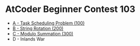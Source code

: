 # AtCoder Beginner Contest 103
* [A - Task Scheduling Problem (100)](./A-Task_Scheduling_Problem.md)
* [B - String Rotation (200)](./B-String_Rotation.md)
* [C - Modulo Summation (300)](./C-Modulo_Summation.md)
* D - Inlands War
